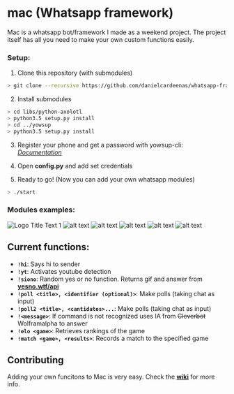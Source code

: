 
# mac (Whatsapp framework)
Mac is a whatsapp bot/framework I made as a weekend project. The project itself has all you need to make your own custom functions easily.

### Setup:
1. Clone this repository (with submodules)
```sh
> git clone --recursive https://github.com/danielcardeenas/whatsapp-framework.git
```
2. Install submodules
```sh
> cd libs/python-axolotl
> python3.5 setup.py install
> cd ../yowsup
> python3.5 setup.py install
```

3. Register your phone and get a password with yowsup-cli: [_Documentation_](https://github.com/tgalal/yowsup/wiki/yowsup-cli-2.0)

4. Open **config.py** and add set credentials

5. Ready to go! (Now you can add your own whatsapp modules)
```sh
> ./start
```

### Modules examples:
![](http://i.imgur.com/QuK7BpD.png "Logo Title Text 1")
![alt text](http://i.imgur.com/QuK7BpD.png "Logo Title Text 1")
![alt text](http://i.imgur.com/kJREVpi.png "Logo Title Text 1")
![alt text](http://i.imgur.com/R9U79lT.png "Logo Title Text 1")
![alt text](http://i.imgur.com/Ll7En5z.png "Logo Title Text 1")
![alt text](http://i.imgur.com/O6LRuJM.png "Logo Title Text 1")

## Current functions:
+ **`!hi`**: Says hi to sender
+ **`!yt`**: Activates youtube detection
+ **`!siono`**: Random yes or no function. Returns gif and answer from [**yesno.wtf/api**](https://yesno.wtf/api/)
+ **`!poll <title>, <identifier (optional)>`**: Make polls (taking chat as input)
+ **`!poll2 <title>, <cantidates>...`**: Make polls (taking chat as input)
+ **`!<message>`**: If command is not recognized uses IA from ~~Cleverbot~~ Wolframalpha to answer
+ **`!elo <game>`**: Retrieves rankings of the game
+ **`!match <game>, <results>`**: Records a match to the specified game

## Contributing
Adding your own funcitons to Mac is very easy. Check the [**wiki**](https://github.com/danielcardeenas/MacBot/wiki) for more info.
